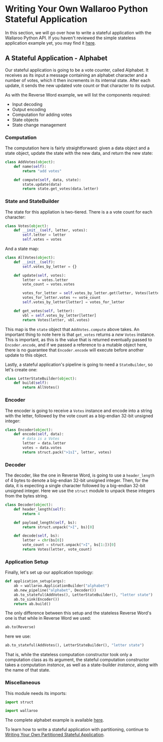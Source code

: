 # Writing Your Own Wallaroo Python Stateful Application

In this section, we will go over how to write a stateful application with the Wallaroo Python API. If you haven't reviewed the simple stateless application example yet, you may find it [here](writing-your-own-application.md).

## A Stateful Application - Alphabet

Our stateful application is going to be a vote counter, called Alphabet. It receives as its input a message containing an alphabet character and a number of votes, which it then increments in its internal state. After each update, it sends the new updated vote count or that character to its output.

As with the Reverse Word example, we will list the components required:

* Input decoding
* Output encoding
* Computation for adding votes
* State objects
* State change management

### Computation

The computation here is fairly straightforward: given a data object and a state object, update the state with the new data, and return the new state:

```python
class AddVotes(object):
    def name(self):
        return "add votes"

    def compute(self, data, state):
        state.update(data)
        return state.get_votes(data.letter)
```

### State and StateBuilder

The state for this appliation is two-tiered. There is a a vote count for each character:

```python
class Votes(object):
    def __init__(self, letter, votes):
        self.letter = letter
        self.votes = votes
```

And a state map:

```python
class AllVotes(object):
    def __init__(self):
        self.votes_by_letter = {}

    def update(self, votes):
        letter = votes.letter
        vote_count = votes.votes

        votes_for_letter = self.votes_by_letter.get(letter, Votes(letter, 0))
        votes_for_letter.votes += vote_count
        self.votes_by_letter[letter] = votes_for_letter

    def get_votes(self, letter):
        vbl = self.votes_by_letter[letter]
        return Votes(letter, vbl.votes)
```

This map is the `state` object that `AddVotes.compute` above takes.
An important thing to note here is that `get_votes` returns a _new_ `Votes` instance. This is important, as this is the value that is returned eventually passed to `Encoder.encode`, and if we passed a reference to a mutable object here, there is no guarantee that `Encoder.encode` will execute before another update to this object.

Lastly, a stateful application's pipeline is going to need a `StateBuilder`, so let's create one:

```python
class LetterStateBuilder(object):
    def build(self):
        return AllVotes()
```

### Encoder
The encoder is going to receive a `Votes` instance and encode into a string with the letter, followed by the vote count as a big-endian 32-bit unsigned integer:

```python
class Encoder(object):
    def encode(self, data):
        # data is a Votes
        letter = data.letter
        votes = data.votes
        return struct.pack(">1sI", letter, votes)
```

### Decoder

The decoder, like the one in Reverse Word, is going to use a `header_length` of 4 bytes to denote a big-endian 32-bit unsigned integer. Then, for the data, it is expecting a single character followed by a big-endian 32-bit unsigned integer. Here we use the `struct` module to unpack these integers from the bytes string.

```python
class Decoder(object):
    def header_length(self):
        return 4

    def payload_length(self, bs):
        return struct.unpack(">I", bs)[0]

    def decode(self, bs):
        letter = chr(bs[0])
        vote_count = struct.unpack(">I", bs[1:])[0]
        return Votes(letter, vote_count)
```

### Application Setup
Finally, let's set up our application topology:

```python
def application_setup(args):
    ab = wallaroo.ApplicationBuilder("alphabet")
    ab.new_pipeline("alphabet", Decoder())
    ab.to_stateful(AddVotes(), LetterStateBuilder(), "letter state")
    ab.to_sink(Encoder())
    return ab.build()
```

The only difference between this setup and the stateless Reverse Word's one is that while in Reverse Word we used:

```python
ab.to(Reverse)
```

here we use:

```python
ab.to_stateful(AddVotes(), LetterStateBuilder(), "letter state")
```

That is, while the stateless computation constructor took only a computation class as its argument, the stateful computation constructor takes a computation _instance_, as well as a state-builder _instance_, along with the name of that state.

### Miscellaneous

This module needs its imports:
```python
import struct

import wallaroo
```

The complete alphabet example is available [here](https://github.com/Sendence/wallaroo-documentation/tree/master/examples/alphabet-python).

To learn how to write a stateful application with partitioning, continue to [Writing Your Own Partitioned Stateful Application](writing-your-own-partitioned-stateful-application.md).
